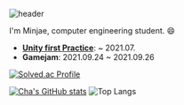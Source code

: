 ![header](https://capsule-render.vercel.app/api?type=soft&color=auto&height=150&section=header&text=Minjae&fontSize=70&animation=twinkling)

I'm Minjae, computer engineering student. :smile:

* **[Unity first Practice](https://github.com/pengzer1/unity/tree/main/first)**: ~ 2021.07. 
* **Gamejam**: 2021.09.24 ~ 2021.09.26

[![Solved.ac Profile](http://mazassumnida.wtf/api/v2/generate_badge?boj=pega0922)](https://solved.ac/pega0922/)

[![Cha's GitHub stats](https://github-readme-stats.vercel.app/api?username=pengzer1&theme=dracula&show_icons=true)]() ![Top Langs](https://github-readme-stats.vercel.app/api/top-langs/?username=pengzer1&theme=dracula&layout=compact)
